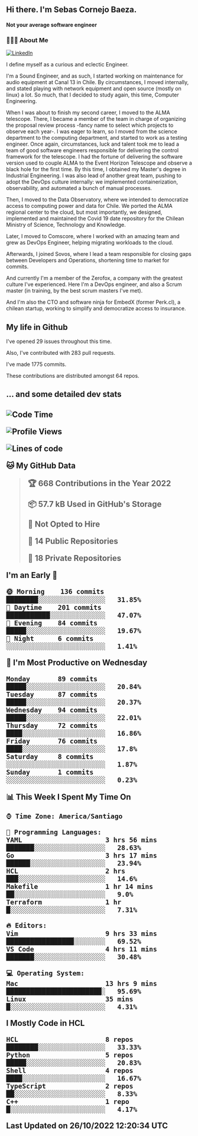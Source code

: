 <h2> Hi there.  I'm Sebas Cornejo Baeza.</h2>
<h4> Not your average software engineer</h4>
<h3> 👨🏻‍💻 About Me </h3>
<a href="http://linkedin.com/in/sebastian-cornejo-baeza/"><img alt="LinkedIn" src="https://img.shields.io/badge/Sebas%20Cornejo%20-informational?style=appveyor&logo=linkedin"></a>


I define myself as a curious and eclectic Engineer.

I'm a Sound Engineer, and as such, I started working on maintenance for audio equipment at Canal 13 in Chile.
By circumstances, I moved internally, and stated playing with network equipment and open source (mostly on linux) 
a lot. So much, that I decided to study again, this time, Computer Engineering.

When I was about to finish my second career, I moved to the ALMA telescope. There, I became a member of the team
in charge of organizing the proposal review process -fancy name to select which projects to observe each year-. 
I was eager to learn, so I moved from the science department to the computing department, and started to work as 
a testing engineer. Once again, circumstances, luck and talent took me to lead a team of good software engineers 
responsible for delivering the control framework for the telescope. I had the fortune of delivering the software
version used to couple ALMA to the Event Horizon Telescope and observe a black hole for the first time.
By this time, I obtained my Master's degree in Industrial Engineering.
I was also lead of another great team, pushing to adopt the DevOps culture internally: we implemented containerization, observability, and automated a bunch of manual processes.

Then, I moved to the Data Observatory, where we intended to democratize access to computing power
and data for Chile. We ported the ALMA regional center to the cloud, but most importantly, we designed, implemented
and maintained the Covid 19 date repository for the Chilean Ministry of Science, Technology and Knowledge.

Later, I moved to Comscore, where I worked with an amazing team and grew as DevOps Engineer, helping migrating workloads to the cloud.

Afterwards, I joined Sovos, where I lead a team responsible for closing gaps between Developers and Operations, shortening time to market for commits.

And currently I'm a member of the Zerofox, a company with the greatest culture I've experienced. Here I'm a DevOps
engineer, and also a Scrum master (in training, by the best scrum masters I've met).
 
And I'm also the CTO and software ninja for EmbedX (former Perk.cl), a chilean startup, working to simplify and democratize access to insurance.

<h2> My life in Github </h2>

I've opened 29 issues throughout this time.

Also, I've contributed with 283 pull requests.

I've made 1775 commits.

These contributions are distributed amongst 64 repos.

<h2>... and some detailed dev stats<h2>

<!--START_SECTION:waka-->
![Code Time](http://img.shields.io/badge/Code%20Time-181%20hrs%2018%20mins-blue)

![Profile Views](http://img.shields.io/badge/Profile%20Views-8-blue)

![Lines of code](https://img.shields.io/badge/From%20Hello%20World%20I%27ve%20Written-542%20Thousand%20lines%20of%20code-blue)

**🐱 My GitHub Data** 

> 🏆 668 Contributions in the Year 2022
 > 
> 📦 57.7 kB Used in GitHub's Storage 
 > 
> 🚫 Not Opted to Hire
 > 
> 📜 14 Public Repositories 
 > 
> 🔑 18 Private Repositories  
 > 
**I'm an Early 🐤** 

```text
🌞 Morning    136 commits    ████████░░░░░░░░░░░░░░░░░   31.85% 
🌆 Daytime    201 commits    ███████████░░░░░░░░░░░░░░   47.07% 
🌃 Evening    84 commits     █████░░░░░░░░░░░░░░░░░░░░   19.67% 
🌙 Night      6 commits      ░░░░░░░░░░░░░░░░░░░░░░░░░   1.41%

```
📅 **I'm Most Productive on Wednesday** 

```text
Monday       89 commits     █████░░░░░░░░░░░░░░░░░░░░   20.84% 
Tuesday      87 commits     █████░░░░░░░░░░░░░░░░░░░░   20.37% 
Wednesday    94 commits     █████░░░░░░░░░░░░░░░░░░░░   22.01% 
Thursday     72 commits     ████░░░░░░░░░░░░░░░░░░░░░   16.86% 
Friday       76 commits     ████░░░░░░░░░░░░░░░░░░░░░   17.8% 
Saturday     8 commits      ░░░░░░░░░░░░░░░░░░░░░░░░░   1.87% 
Sunday       1 commits      ░░░░░░░░░░░░░░░░░░░░░░░░░   0.23%

```


📊 **This Week I Spent My Time On** 

```text
⌚︎ Time Zone: America/Santiago

💬 Programming Languages: 
YAML                     3 hrs 56 mins       ███████░░░░░░░░░░░░░░░░░░   28.63% 
Go                       3 hrs 17 mins       ██████░░░░░░░░░░░░░░░░░░░   23.94% 
HCL                      2 hrs               ███░░░░░░░░░░░░░░░░░░░░░░   14.6% 
Makefile                 1 hr 14 mins        ██░░░░░░░░░░░░░░░░░░░░░░░   9.0% 
Terraform                1 hr                █░░░░░░░░░░░░░░░░░░░░░░░░   7.31%

🔥 Editors: 
Vim                      9 hrs 33 mins       █████████████████░░░░░░░░   69.52% 
VS Code                  4 hrs 11 mins       ███████░░░░░░░░░░░░░░░░░░   30.48%

💻 Operating System: 
Mac                      13 hrs 9 mins       ████████████████████████░   95.69% 
Linux                    35 mins             █░░░░░░░░░░░░░░░░░░░░░░░░   4.31%

```

**I Mostly Code in HCL** 

```text
HCL                      8 repos             ████████░░░░░░░░░░░░░░░░░   33.33% 
Python                   5 repos             █████░░░░░░░░░░░░░░░░░░░░   20.83% 
Shell                    4 repos             ████░░░░░░░░░░░░░░░░░░░░░   16.67% 
TypeScript               2 repos             ██░░░░░░░░░░░░░░░░░░░░░░░   8.33% 
C++                      1 repo              █░░░░░░░░░░░░░░░░░░░░░░░░   4.17%

```



 Last Updated on 26/10/2022 12:20:34 UTC
<!--END_SECTION:waka-->
